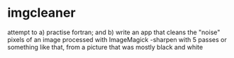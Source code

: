 imgcleaner
==========

attempt to a) practise fortran; and b) write an app that cleans the "noise" pixels of an image processed with ImageMagick -sharpen with 5 passes or something like that, from a picture that was mostly black and white
